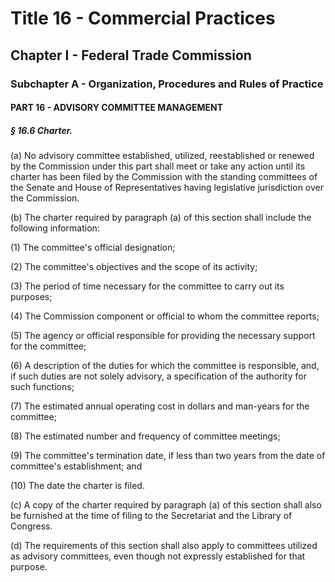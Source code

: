 
# Title 16 - Commercial Practices
## Chapter I - Federal Trade Commission
### Subchapter A - Organization, Procedures and Rules of Practice
#### PART 16 - ADVISORY COMMITTEE MANAGEMENT
##### § 16.6 Charter.

(a) No advisory committee established, utilized, reestablished or renewed by the Commission under this part shall meet or take any action until its charter has been filed by the Commission with the standing committees of the Senate and House of Representatives having legislative jurisdiction over the Commission.

(b) The charter required by paragraph (a) of this section shall include the following information:

(1) The committee's official designation;

(2) The committee's objectives and the scope of its activity;

(3) The period of time necessary for the committee to carry out its purposes;

(4) The Commission component or official to whom the committee reports;

(5) The agency or official responsible for providing the necessary support for the committee;

(6) A description of the duties for which the committee is responsible, and, if such duties are not solely advisory, a specification of the authority for such functions;

(7) The estimated annual operating cost in dollars and man-years for the committee;

(8) The estimated number and frequency of committee meetings;

(9) The committee's termination date, if less than two years from the date of committee's establishment; and

(10) The date the charter is filed.

(c) A copy of the charter required by paragraph (a) of this section shall also be furnished at the time of filing to the Secretariat and the Library of Congress.

(d) The requirements of this section shall also apply to committees utilized as advisory committees, even though not expressly established for that purpose.
